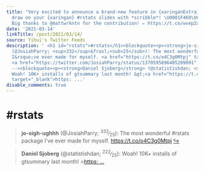 ```yaml
---
title: "Very excited to announce a brand-new feature in {xaringanExtra}: you can now
  draw on your {xaringan} #rstats slides with *scribble*! \U0001F469‍\U0001F3A8 \U0001F64F
  Big thanks to @mattwrkntn for the contribution! ✏️ https://t.co/wvep2aAWsC https://t.co/wfEwYeuAjb"
date: '2021-03-14'
linkTitle: /post/2021/03/14/
source: Yihui's Twitter Feeds
description: ' <h1 id="rstats">#rstats</h1><blockquote><p><strong>jo-sigh-ughhh</strong>
  (@JosiahParry; <sup>332</sup>&frasl;<sub>25</sub>): The most wonderful #rstats package
  I&rsquo;ve ever made for myself. <a href="https://t.co/o4C3g0Mtpj" target="_blank">https://t.co/o4C3g0Mtpj</a>
  <a href="https://twitter.com/JosiahParry/status/1370595896405209091" target="_blank">&#8618;</a></p></blockquote><!--
  --><blockquote><p><strong>Daniel Sjoberg</strong> (@statistishdan; <sup>222</sup>&frasl;<sub>25</sub>):
  Woah! 10K+ installs of gtsummary last month! &gt;<a href="https://t.co/DkXk3jCv2k"
  target="_blank">https: ...'
disable_comments: true
---
```

 <h1 id="rstats">#rstats</h1><blockquote><p><strong>jo-sigh-ughhh</strong> (@JosiahParry; <sup>332</sup>&frasl;<sub>25</sub>): The most wonderful #rstats package I&rsquo;ve ever made for myself. <a href="https://t.co/o4C3g0Mtpj" target="_blank">https://t.co/o4C3g0Mtpj</a> <a href="https://twitter.com/JosiahParry/status/1370595896405209091" target="_blank">&#8618;</a></p></blockquote><!-- --><blockquote><p><strong>Daniel Sjoberg</strong> (@statistishdan; <sup>222</sup>&frasl;<sub>25</sub>): Woah! 10K+ installs of gtsummary last month! &gt;<a href="https://t.co/DkXk3jCv2k" target="_blank">https: ...